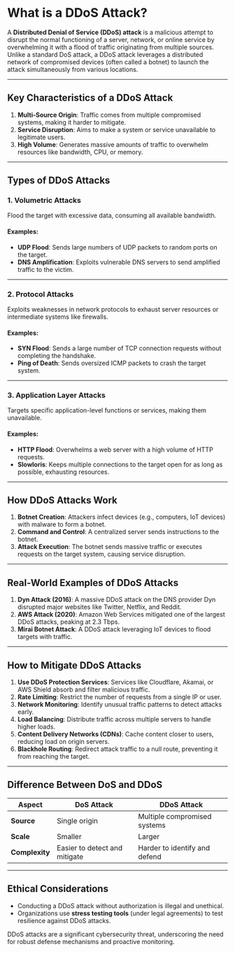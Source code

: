 # What is a DDoS Attack?

A **Distributed Denial of Service (DDoS) attack** is a malicious attempt to disrupt the normal functioning of a server, network, or online service by overwhelming it with a flood of traffic originating from multiple sources. Unlike a standard DoS attack, a DDoS attack leverages a distributed network of compromised devices (often called a botnet) to launch the attack simultaneously from various locations.

---

## Key Characteristics of a DDoS Attack
1. **Multi-Source Origin**: Traffic comes from multiple compromised systems, making it harder to mitigate.
2. **Service Disruption**: Aims to make a system or service unavailable to legitimate users.
3. **High Volume**: Generates massive amounts of traffic to overwhelm resources like bandwidth, CPU, or memory.

---

## Types of DDoS Attacks

### 1. **Volumetric Attacks**
Flood the target with excessive data, consuming all available bandwidth.

#### Examples:
- **UDP Flood**: Sends large numbers of UDP packets to random ports on the target.
- **DNS Amplification**: Exploits vulnerable DNS servers to send amplified traffic to the victim.

---

### 2. **Protocol Attacks**
Exploits weaknesses in network protocols to exhaust server resources or intermediate systems like firewalls.

#### Examples:
- **SYN Flood**: Sends a large number of TCP connection requests without completing the handshake.
- **Ping of Death**: Sends oversized ICMP packets to crash the target system.

---

### 3. **Application Layer Attacks**
Targets specific application-level functions or services, making them unavailable.

#### Examples:
- **HTTP Flood**: Overwhelms a web server with a high volume of HTTP requests.
- **Slowloris**: Keeps multiple connections to the target open for as long as possible, exhausting resources.

---

## How DDoS Attacks Work
1. **Botnet Creation**: Attackers infect devices (e.g., computers, IoT devices) with malware to form a botnet.
2. **Command and Control**: A centralized server sends instructions to the botnet.
3. **Attack Execution**: The botnet sends massive traffic or executes requests on the target system, causing service disruption.

---

## Real-World Examples of DDoS Attacks
1. **Dyn Attack (2016)**: A massive DDoS attack on the DNS provider Dyn disrupted major websites like Twitter, Netflix, and Reddit.
2. **AWS Attack (2020)**: Amazon Web Services mitigated one of the largest DDoS attacks, peaking at 2.3 Tbps.
3. **Mirai Botnet Attack**: A DDoS attack leveraging IoT devices to flood targets with traffic.

---

## How to Mitigate DDoS Attacks
1. **Use DDoS Protection Services**: Services like Cloudflare, Akamai, or AWS Shield absorb and filter malicious traffic.
2. **Rate Limiting**: Restrict the number of requests from a single IP or user.
3. **Network Monitoring**: Identify unusual traffic patterns to detect attacks early.
4. **Load Balancing**: Distribute traffic across multiple servers to handle higher loads.
5. **Content Delivery Networks (CDNs)**: Cache content closer to users, reducing load on origin servers.
6. **Blackhole Routing**: Redirect attack traffic to a null route, preventing it from reaching the target.

---

## Difference Between DoS and DDoS
| **Aspect**         | **DoS Attack**                  | **DDoS Attack**                 |
|---------------------|---------------------------------|----------------------------------|
| **Source**         | Single origin                  | Multiple compromised systems    |
| **Scale**          | Smaller                        | Larger                          |
| **Complexity**     | Easier to detect and mitigate  | Harder to identify and defend   |

---

## Ethical Considerations
- Conducting a DDoS attack without authorization is illegal and unethical.
- Organizations use **stress testing tools** (under legal agreements) to test resilience against DDoS attacks.

DDoS attacks are a significant cybersecurity threat, underscoring the need for robust defense mechanisms and proactive monitoring.
